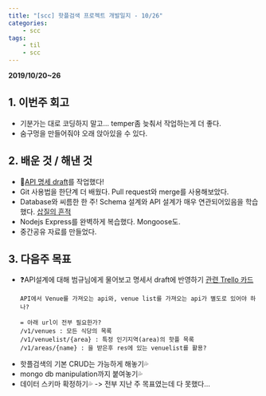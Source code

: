 ```yaml
---
title: "[scc] 핫플검색 프로젝트 개발일지 - 10/26"
categories: 
    - scc
tags:
    - til
    - scc
---
```


**2019/10/20~26**

## 1. 이번주 회고
* 기분가는 대로 코딩하지 말고... temper좀 늦춰서 작업하는게 더 좋다.
* 숨구멍을 만들어줘야 오래 앉아있을 수 있다.

## 2. 배운 것 / 해낸 것
* 💙[API 명세 draft](https://github.com/maykim51/scc-hotplace/blob/docs/docs/service-definition.md)를 작업했다!
* Git 사용법을 한단계 더 배웠다. Pull request와 merge를 사용해보았다.
* Database와 씨름한 한 주! Schema 설계와 API 설계가 매우 연관되어있음을 학습했다. [삽질의 흔적](https://maykim51.github.io/til/til191020/)
* Nodejs Express를 완벽하게 복습했다. Mongoose도.
* 중간공유 자료를 만들었다.

## 3. 다음주 목표
* ❓API설계에 대해 범규님에게 물어보고 명세서 draft에 반영하기 [관련 Trello 카드](https://trello.com/c/jv2bq0pA)
    ````
    API에서 Venue를 가져오는 api와, venue list를 가져오는 api가 별도로 있어야 하나?

    = 아래 url이 전부 필요한가?
    /v1/venues : 모든 식당의 목록
    /v1/venuelist/{area} : 특정 인기지역(area)의 핫플 목록
    /v1/areas/{name} : 을 받은후 res에 있는 venuelist를 활용?
    ````
* 핫플검색의 기본 CRUD는 가능하게 해놓기💦
* mongo db manipulation까지 붙여놓기💦
* 데이터 스키마 확정하기💦
-> 전부 지난 주 목표였는데 다 못했다...

